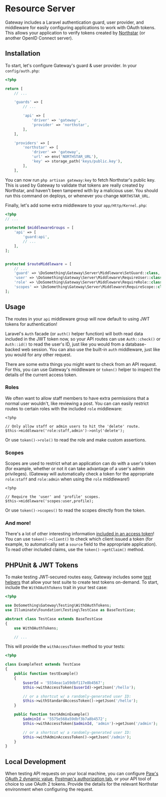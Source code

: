 # Resource Server

Gateway includes a Laravel authentication guard, user provider, and middleware for easily configuring applications to work with OAuth tokens. This allows your application to verify tokens created by [Northstar](https://github.com/dosomething/northstar) (or another OpenID Connect server).

## Installation

To start, let's configure Gateway's guard & user provider. In your `config/auth.php`:

```php
<?php

return [
    // ...

    'guards' => [
        // ...

        'api' => [
            'driver' => 'gateway',
            'provider' => 'northstar',
        ],
    ],

    'providers' => [
        'northstar' => [
            'driver' => 'gateway',
            'url' => env('NORTHSTAR_URL'),
            'key' => storage_path('keys/public.key'),
        ],
    ],
```

You can now run `php artisan gateway:key` to fetch Northstar's public key. This is used by Gateway to validate that tokens are really created by Northstar, and haven't been tampered with by a malicious user. You should run this command on deploys, or whenever you change `NORTHSTAR_URL`.

Finally, let's add some extra middleware to your `app/Http/Kernel.php`:

```php
<?php
// ...

protected $middlewareGroups = [
    'api' => [
        'guard:api',
        // ...
    ],
];


protected $routeMiddleware = [
    // ...
    'guard' => \DoSomething\Gateway\Server\Middleware\SetGuard::class,
    'user' => \DoSomething\Gateway\Server\Middleware\RequireUser::class,
    'role' => \DoSomething\Gateway\Server\Middleware\RequireRole::class,
    'scopes' => \DoSomething\Gateway\Server\Middleware\RequireScope::class,
];
```

## Usage

The routes in your `api` middleware group will now default to using JWT tokens for authentication!

Laravel's `Auth` facade (or `auth()` helper function) will both read data included in the JWT token now, so your API routes can use `Auth::check()` or `Auth::id()` to read the user's ID, just like you would from a database-backed web session. You can also use the built-in `auth` middleware, just like you would for any other request.

There are some extra things you might want to check from an API request. For this, you can use Gateway's middleware or `token()` helper to inspect the details of the current access token.

### Roles

We often want to allow staff members to have extra permissions that a normal user wouldn't, like reviewing a post. You can can easily restrict routes to certain roles with the included `role` middleware:

```
<?php

// Only allow staff or admin users to hit the 'delete' route.
$this->middleware('role:staff,admin')->only('delete');
```

Or use `token()->role()` to read the role and make custom assertions.

### Scopes

Scopes are used to restrict what an application can do with a user's token (for example, whether or not it can take advantage of a user's admin privileges). (Gateway will automatically check a token for the appropriate `role:staff` and `role:admin` when using the `role` middleware!)

```
<?php

// Require the 'user' and 'profile' scopes.
$this->middleware('scopes:user,profile);
```

Or use `token()->scopes()` to read the scopes directly from the token.

### And more!

There's a lot of other interesting information [included in an access token](https://github.com/DoSomething/northstar/blob/dev/documentation/authentication.md#access-tokens)! You can use `token()->client()` to check which client issued a token (for example, to automatically set a `source` field to the appropriate application). To read other included claims, use the `token()->getClaim()` method.

## PHPUnit & JWT Tokens

To make testing JWT-secured routes easy, Gateway includes some [test helpers](https://github.com/DoSomething/gateway/blob/master/src/Testing/WithOAuthTokens.php) that allow your test suite to create test tokens on-demand. To start, include the `WithOAuthTokens` trait in your test case:

```php
<?php

use DoSomething\Gateway\Testing\WithOAuthTokens;
use Illuminate\Foundation\Testing\TestCase as BaseTestCase;

abstract class TestCase extends BaseTestCase
{
    use WithOAuthTokens;

    // ...
```

This will provide the `withAccessToken` method to your tests:

```php
<?php

class ExampleTest extends TestCase
{
    public function testExample()
    {
        $userId = '5554eac1a59dbf117e8b4567';
        $this->withAccessToken($userId)->getJson('/hello');

        // or a shortcut w/ a randomly-generated user ID:
        $this->withStandardAccessToken()->getJson('/hello');
    }

    public function testAdminExample()
        $adminId = '5575e568a59dbf3b7a8b4572';
        $this->withAccessToken($adminId, 'admin')->getJson('/admin');

        // or a shortcut w/ a randomly-generated user ID:
        $this->withAdminAccessToken()->getJson('/admin');
    }
}
```

## Local Development

When testing API requests on your local machine, you can configure [Paw's OAuth 2 dynamic value](https://paw.cloud/docs/auth/oauth2), [Postman's authorization tab](https://www.getpostman.com/docs/postman/sending_api_requests/authorization#oauth-20), or your API tool of choice to use OAuth 2 tokens. Provide the details for the relevant Northstar environment when configuring the request.
